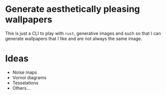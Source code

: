 # Generate aesthetically pleasing wallpapers

This is just a CLI to play with `rust`, generative images and such so that I can generate wallpapers that I like and are not always the same image.

# Ideas

- Noise maps
- Vornoi diagrams
- Tesselations
- Others...

